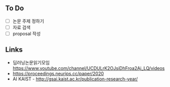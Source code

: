 ## To Do 

*   [ ] 논문 주제 정하기
*   [ ] 자료 검색
*   [ ] proposal 작성 

## Links

*   딥러닝논문읽기모임 https://www.youtube.com/channel/UCDULrK2OJsiDhFroa2Aj_LQ/videos
*   https://proceedings.neurips.cc/paper/2020
*   AI KAIST - http://gsai.kaist.ac.kr/publication-research-year/
